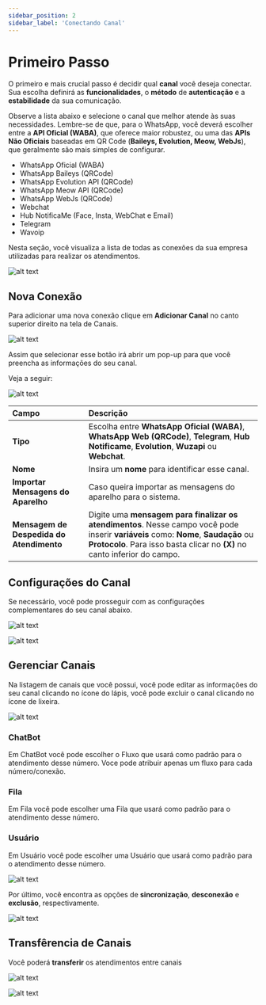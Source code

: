 ```yaml
---
sidebar_position: 2
sidebar_label: 'Conectando Canal'
---
```


# Primeiro Passo

O primeiro e mais crucial passo é decidir qual **canal** você deseja conectar. Sua escolha definirá as **funcionalidades**, o **método** de **autenticação** e a **estabilidade** da sua comunicação.

Observe a lista abaixo e selecione o canal que melhor atende às suas necessidades. Lembre-se de que, para o WhatsApp, você deverá escolher entre a **API Oficial (WABA)**, que oferece maior robustez, ou uma das **APIs Não Oficiais** baseadas em QR Code (**Baileys, Evolution, Meow, WebJs**), que geralmente são mais simples de configurar.

* WhatsApp Oficial (WABA)
* WhatsApp Baileys (QRCode)
* WhatsApp Evolution API (QRCode)
* WhatsApp Meow API (QRCode)
* WhatsApp WebJs (QRCode)
* Webchat
* Hub NotificaMe (Face, Insta, WebChat e Email)
* Telegram
* Wavoip

Nesta seção, você visualiza a lista de todas as conexões da sua empresa utilizadas para realizar os atendimentos.

![alt text](image.png)

## Nova Conexão

Para adicionar uma nova conexão clique em **Adicionar Canal** no canto superior direito na tela de Canais.

![alt text](image-1.png)

Assim que selecionar esse botão irá abrir um pop-up para que você preencha as informações do seu canal.

Veja a seguir:

![alt text](image-3.png)

| Campo | Descrição |
| :--- | :--- |
| **Tipo** | Escolha entre **WhatsApp Oficial (WABA)**, **WhatsApp Web (QRCode)**, **Telegram**, **Hub Notificame**, **Evolution**, **Wuzapi** ou **Webchat**. |
| **Nome** | Insira um **nome** para identificar esse canal. |
| **Importar Mensagens do Aparelho** | Caso queira importar as mensagens do aparelho para o sistema. |
| **Mensagem de Despedida do Atendimento** | Digite uma **mensagem para finalizar os atendimentos**. Nesse campo você pode inserir **variáveis** como: **Nome**, **Saudação** ou **Protocolo**. Para isso basta clicar no **(X)** no canto inferior do campo. |

## Configurações do Canal

Se necessário, você pode prosseguir com as configurações complementares do seu canal abaixo.

![alt text](image-4.png)

![alt text](image-5.png)

## Gerenciar Canais

Na listagem de canais que você possui, você pode editar as informações do seu canal clicando no ícone do lápis, você pode excluir o canal clicando no ícone de lixeira.

![alt text](image-6.png)

### ChatBot

Em ChatBot você pode escolher o Fluxo que usará como padrão para o atendimento desse número. Voce pode atribuir apenas um fluxo para cada número/conexão.

### Fila

Em Fila você pode escolher uma Fila que usará como padrão para o atendimento desse número.


### Usuário
Em Usuário você pode escolher uma Usuário que usará como padrão para o atendimento desse número.

![alt text](image-7.png)

Por último, você encontra as opções de **sincronização**, **desconexão** e **exclusão**, respectivamente.

![alt text](image-8.png)

## Transfêrencia de Canais

Você poderá **transferir** os atendimentos entre canais

![alt text](image-9.png)

![alt text](image-10.png)
